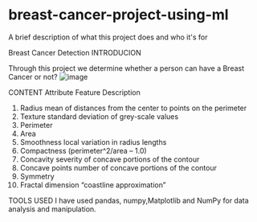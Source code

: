 # breast-cancer-project-using-ml
A brief description of what this project does and who it's for

Breast Cancer Detection
INTRODUCION

Through this project we determine whether a person can have a Breast Cancer   or not?
![image](https://github.com/Palak-Mahalgamaiya/breast-cancer-project-using-ml/assets/126352311/3ab072c0-9018-47c9-b5f0-82d83f3a4a27)





CONTENT
Attribute
Feature	Description
1.	Radius	mean of distances from the center to points on the perimeter
2.	Texture	standard deviation of grey-scale values
3.	Perimeter	
4.	Area	
5.	Smoothness	local variation in radius lengths
6.	Compactness	(perimeter^2/area – 1.0)
7.	Concavity	severity of concave portions of the contour
8.	Concave points	number of concave portions of the contour
9.	Symmetry	
10.	Fractal dimension	“coastline approximation”

TOOLS USED
I have used pandas, numpy,Matplotlib and NumPy for data analysis and manipulation.
